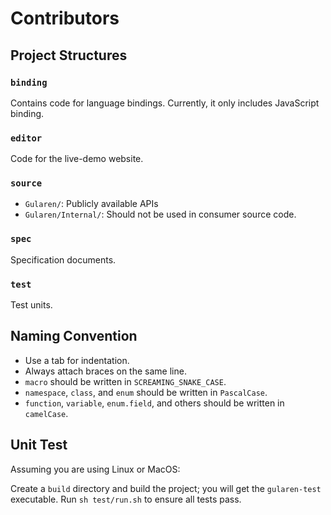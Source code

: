 # Contributors

## Project Structures

### `binding`
Contains code for language bindings. Currently, it only includes JavaScript binding.

### `editor`
Code for the live-demo website.

### `source`
- `Gularen/`: Publicly available APIs
- `Gularen/Internal/`: Should not be used in consumer source code.

### `spec`
Specification documents.

### `test`
Test units.

## Naming Convention
- Use a tab for indentation.
- Always attach braces on the same line.
- `macro` should be written in `SCREAMING_SNAKE_CASE`.
- `namespace`, `class`, and `enum` should be written in `PascalCase`.
- `function`, `variable`, `enum.field`, and others should be written in `camelCase`.

## Unit Test
Assuming you are using Linux or MacOS:

Create a `build` directory and build the project; you will get the `gularen-test` executable.
Run `sh test/run.sh` to ensure all tests pass.
